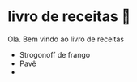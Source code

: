 # livro de receitas :chicken:

Ola. Bem vindo ao livro de receitas

- Strogonoff de frango
- Pavê  
- ​